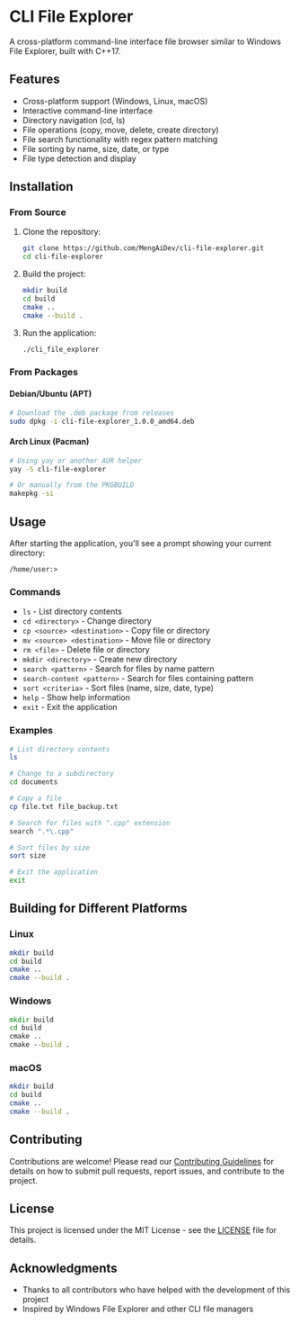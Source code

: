 # CLI File Explorer

A cross-platform command-line interface file browser similar to Windows File Explorer, built with C++17.

## Features

- Cross-platform support (Windows, Linux, macOS)
- Interactive command-line interface
- Directory navigation (cd, ls)
- File operations (copy, move, delete, create directory)
- File search functionality with regex pattern matching
- File sorting by name, size, date, or type
- File type detection and display

## Installation

### From Source

1. Clone the repository:
   ```bash
   git clone https://github.com/MengAiDev/cli-file-explorer.git
   cd cli-file-explorer
   ```

2. Build the project:
   ```bash
   mkdir build
   cd build
   cmake ..
   cmake --build .
   ```

3. Run the application:
   ```bash
   ./cli_file_explorer
   ```

### From Packages

#### Debian/Ubuntu (APT)

```bash
# Download the .deb package from releases
sudo dpkg -i cli-file-explorer_1.0.0_amd64.deb
```

#### Arch Linux (Pacman)

```bash
# Using yay or another AUR helper
yay -S cli-file-explorer

# Or manually from the PKGBUILD
makepkg -si
```

## Usage

After starting the application, you'll see a prompt showing your current directory:

```
/home/user:>
```

### Commands

- `ls` - List directory contents
- `cd <directory>` - Change directory
- `cp <source> <destination>` - Copy file or directory
- `mv <source> <destination>` - Move file or directory
- `rm <file>` - Delete file or directory
- `mkdir <directory>` - Create new directory
- `search <pattern>` - Search for files by name pattern
- `search-content <pattern>` - Search for files containing pattern
- `sort <criteria>` - Sort files (name, size, date, type)
- `help` - Show help information
- `exit` - Exit the application

### Examples

```bash
# List directory contents
ls

# Change to a subdirectory
cd documents

# Copy a file
cp file.txt file_backup.txt

# Search for files with ".cpp" extension
search ".*\.cpp"

# Sort files by size
sort size

# Exit the application
exit
```

## Building for Different Platforms

### Linux

```bash
mkdir build
cd build
cmake ..
cmake --build .
```

### Windows

```cmd
mkdir build
cd build
cmake ..
cmake --build .
```

### macOS

```bash
mkdir build
cd build
cmake ..
cmake --build .
```

## Contributing

Contributions are welcome! Please read our [Contributing Guidelines](CONTRIBUTING.md) for details on how to submit pull requests, report issues, and contribute to the project.

## License

This project is licensed under the MIT License - see the [LICENSE](LICENSE) file for details.

## Acknowledgments

- Thanks to all contributors who have helped with the development of this project
- Inspired by Windows File Explorer and other CLI file managers
